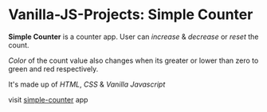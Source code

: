 # Vanilla-JS-Projects: Simple Counter

**Simple Counter** is a counter app. User can _increase_ & _decrease_ or _reset_ the count.

_Color_ of the count value also changes when its greater or lower than zero to green and red respectively.

It's made up of _HTML_, _CSS_ & _Vanilla Javascript_

visit [simple-counter]() app
